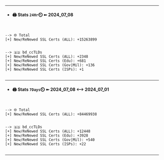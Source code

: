 

---
- #### 🖨️ **Stats** `24Hr`⏲️ ➼ 2024_07_08
```console


--> 🌐 Total
[+] New/ReNewed SSL Certs (ALL): +15263899


--> 🇧🇩 bd_ccTLDs
[+] New/ReNewed SSL Certs (ALL): +2348
[+] New/ReNewed SSL Certs (Edu): +681
[+] New/ReNewed SSL Certs (Gov|Mil): +136
[+] New/ReNewed SSL Certs (ISPs): +1


```

---
- #### 🖨️ **Stats** `7Days`⏲️ ➼ 2024_07_08 <--> 2024_07_01
```console


--> 🌐 Total
[+] New/ReNewed SSL Certs (ALL): +84469938


--> 🇧🇩 bd_ccTLDs
[+] New/ReNewed SSL Certs (ALL): +12448
[+] New/ReNewed SSL Certs (Edu): +3928
[+] New/ReNewed SSL Certs (Gov|Mil): +540
[+] New/ReNewed SSL Certs (ISPs): +22


```

---

